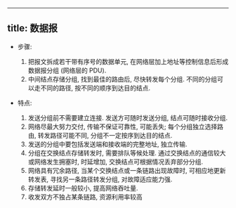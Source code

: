 
---
title: 数据报
---

- 步骤: 
  1. 把报文拆成若干带有序号的数据单元, 在网络层加上地址等控制信息后形成数据报分组 (网络层的 PDU). 
  1. 中间结点存储分组, 找到最佳的路由后, 尽快转发每个分组. 不同的分组可以走不同的路径, 按不同的顺序到达目的结点. 

- 特点:
  1. 发送分组前不需要建立连接. 发送方可随时发送分组, 结点可随时接收分组.
  1. 网络尽最大努力交付, 传输不保证可靠性, 可能丢失; 每个分组独立选择路由, 转发路径可能不同, 分组不一定按序到达目的结点.
  1. 发送的分组中要包括发送端和接收端的完整地址, 独立传输.
  1. 分组在交换结点存储转发时, 需要排队等候处理. 通过交换结点的通信较大或网络发生拥塞时, 时延增加, 交换结点可根据情况丢弃部分分组.
  1. 网络具有冗余路径, 当某个交换结点或一条链路出现故障时, 可相应地更新转发表, 寻找另一条路径转发分组, 对故障适应能力强.
  1. 存储转发延时一般较小, 提高网络吞吐量.
  1. 收发双方不独占某条链路, 资源利用率较高
